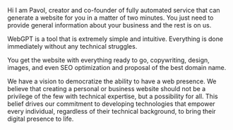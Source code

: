 Hi I am Pavol, creator and co-founder of fully automated service that can generate a website for you in a matter of two minutes. You just need to provide general information about your business and the rest is on us.

WebGPT is a tool that is extremely simple and intuitive.
Everything is done immediately without any technical struggles.

You get the website with everything ready to go, copywriting, design, images, and even SEO optimization and proposal of the best domain name.

We have a vision to democratize the ability to have a web presence. We believe that creating a personal or business website should not be a privilege of the few with technical expertise, but a possibility for all. This belief drives our commitment to developing technologies that empower every individual, regardless of their technical background, to bring their digital presence to life.


